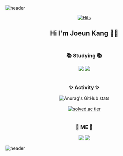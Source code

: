 ![header](https://capsule-render.vercel.app/api?type=waving&color=fedce6)

<div align="center">

[![Hits](https://hits.seeyoufarm.com/api/count/incr/badge.svg?url=https%3A%2F%2Fgithub.com%2Fgjbae1212%2Fhit-counter&count_bg=%23F1D0F3&title_bg=%23ACACAC&icon=&icon_color=%23868686&title=%F0%9F%91%80&edge_flat=false)](https://hits.seeyoufarm.com)

## Hi I'm Joeun Kang 👋🏻 </br></br>

### 📚 Studying 📚
<img src="https://img.shields.io/badge/iOS-222222?style=flat-square&logo=Apple&logoColor=white"/></a>
<img src="https://img.shields.io/badge/Swift-FA7343?style=flat-square&logo=Swift&logoColor=white"/></a>
</br></br>

### ✨ Activity ✨
![Anurag's GitHub stats](https://github-readme-stats.vercel.app/api?username=hililyy&theme=buefy&show_icons=true)</br></br>
[![solved.ac tier](http://mazassumnida.wtf/api/v2/generate_badge?boj=joun46)](https://solved.ac/joun46) 
</br></br>

### 🐰 ME 🐰
<a href="https://hilily.tistory.com/" target="_blank"><img src="https://img.shields.io/badge/Tech_Blog-DD0B78?style=flat-square&logo=GitHub%20Sponsors&logoColor=white"/></a>
<a href="mailto:joun406@gmail.com"><img src="https://img.shields.io/badge/joun406@gmail.com-4794ee?style=flat-square&logo=Gmail&logoColor=white&link=joun406@gmail.com"/></a> </br>

</div>

![header](https://capsule-render.vercel.app/api?type=waving&color=fedce6&height=100&section=footer)
